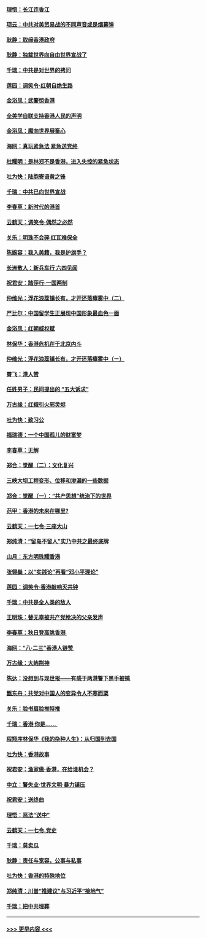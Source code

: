 #### [理悟：长江连香江](../pages/nsc993/n11495377.md?t=09030555) 
#### [项云：中共对美贸易战的不同声音或是烟幕弹](../pages/nsc993/n11494929.md?t=09030555) 
#### [耿静：取缔香港政府](../pages/nsc993/n11494218.md?t=09030555) 
#### [耿静：独裁世界向自由世界宣战了](../pages/nsc993/n11494190.md?t=09030555) 
#### [千瑞：中共是对世界的拷问](../pages/nsc993/n11493021.md?t=09030555) 
#### [莲园：调笑令‧红朝自绝生路](../pages/nsc993/n11493011.md?t=09030555) 
#### [金浴凤：武警惊香港](../pages/nsc993/n11492994.md?t=09030555) 
#### [全美学自联支持香港人民的声明](../pages/nsc993/n11492630.md?t=09030555) 
#### [金浴凤：魔向世界展畜心](../pages/nsc993/n11492599.md?t=09030555) 
#### [海网：真玩紧急法 紧急送党终 ](../pages/nsc993/n11492535.md?t=09030555) 
#### [杜耀明：是林郑不是香港，进入失控的紧急状态](../pages/nsc993/n11491420.md?t=09030555) 
#### [吐为快：陆胞寄语黄之锋](../pages/nsc993/n11491117.md?t=09030555) 
#### [千瑞：中共已向世界宣战](../pages/nsc993/n11490123.md?t=09030555) 
#### [李春草：新时代的港首](../pages/nsc993/n11489864.md?t=09030555) 
#### [云鹤天：调笑令·偶然之必然](../pages/nsc993/n11489701.md?t=09030555) 
#### [关乐：明珠不会碎 红瓦难保全](../pages/nsc993/n11489647.md?t=09030555) 
#### [陈婉容：我入美籍，我是护旗手？](../pages/nsc993/n11487908.md?t=09030555) 
#### [长洲散人：新兵车行 六四见闻](../pages/nsc993/n11487729.md?t=09030555) 
#### [祝君安：踏莎行‧一国两制](../pages/nsc993/n11487699.md?t=09030555) 
#### [仲维光：浮花浪蕊镇长有，才开还落瘴雾中（二）](../pages/nsc993/n11483286.md?t=09030555) 
#### [严比尔：中国留学生正展现中国形象最血色一面](../pages/nsc993/n11485145.md?t=09030555) 
#### [金浴凤：红朝威权赋](../pages/nsc993/n11485191.md?t=09030555) 
#### [林保华：香港危机在于北京内斗](../pages/nsc993/n11484593.md?t=09030555) 
#### [仲维光：浮花浪蕊镇长有，才开还落瘴雾中（ㄧ）](../pages/nsc993/n11483259.md?t=09030555) 
#### [霄飞：港人赞](../pages/nsc993/n11482957.md?t=09030555) 
#### [任姓男子：民间提出的 “五大诉求”](../pages/nsc993/n11482897.md?t=09030555) 
#### [万古缘：红蛾引火邪灵烬](../pages/nsc993/n11482886.md?t=09030555) 
#### [吐为快：致习公](../pages/nsc993/n11482867.md?t=09030555) 
#### [福瑞德：一个中国孤儿的财富梦](../pages/nsc993/n11482817.md?t=09030555) 
#### [李春草：无解](../pages/nsc993/n11482791.md?t=09030555) 
#### [郑合：觉醒（二）：文化复兴](../pages/nsc993/n11478025.md?t=09030555) 
#### [三峡大坝工程变形、位移和渗漏的一些数据](../pages/nsc993/n11478232.md?t=09030555) 
#### [郑合：觉醒（一）：“共产思想”统治下的世界](../pages/nsc993/n11477663.md?t=09030555) 
#### [范甲：香港的未来在哪里?](../pages/nsc993/n11477249.md?t=09030555) 
#### [云鹤天：一七令·三座大山](../pages/nsc993/n11477192.md?t=09030555) 
#### [郑纯清：“留岛不留人”实乃中共之最终底牌](../pages/nsc993/n11476160.md?t=09030555) 
#### [山月：东方明珠耀香港](../pages/nsc993/n11476077.md?t=09030555) 
#### [张翎燊：以“实践论”再看“邓小平理论”](../pages/nsc993/n11475733.md?t=09030555) 
#### [莲园：调笑令‧香港敲响灭共钟](../pages/nsc993/n11475723.md?t=09030555) 
#### [千瑞：中共是全人类的敌人](../pages/nsc993/n11475329.md?t=09030555) 
#### [王明珠：替无辜被共产党枪决的父亲发声](../pages/nsc993/n11474570.md?t=09030555) 
#### [李春草：秋日登高眺香港 ](../pages/nsc993/n11474491.md?t=09030555) 
#### [海网：“八·二三”香港人链赞 ](../pages/nsc993/n11474538.md?t=09030555) 
#### [万古缘：大屿荆神](../pages/nsc993/n11474401.md?t=09030555) 
#### [陈达：没想到与现世报——有感于两港警下黑手被捕 ](../pages/nsc993/n11472557.md?t=09030555) 
#### [甑东舟：共党对中国人的变异令人不寒而栗](../pages/nsc993/n11472496.md?t=09030555) 
#### [关乐：脸书扇脸推特推](../pages/nsc993/n11472488.md?t=09030555) 
#### [千瑞：香港  你是…… ](../pages/nsc993/n11472459.md?t=09030555) 
#### [程翔序林保华《我的杂种人生》：从归国到去国](../pages/nsc993/n11472369.md?t=09030555) 
#### [吐为快：香港故事](../pages/nsc993/n11471931.md?t=09030555) 
#### [祝君安：渔家傲‧香港，在给谁机会？](../pages/nsc993/n11469718.md?t=09030555) 
#### [中立：警失业‧世界文明‧暴力镇压](../pages/nsc993/n11467566.md?t=09030555) 
#### [祝君安：送终曲](../pages/nsc993/n11467546.md?t=09030555) 
#### [理悟：恶法“送中”](../pages/nsc993/n11467290.md?t=09030555) 
#### [云鹤天：一七令.党史](../pages/nsc993/n11464122.md?t=09030555) 
#### [千瑞：莫卖瓜](../pages/nsc993/n11463014.md?t=09030555) 
#### [耿静：责任与宽容，公事与私事](../pages/nsc993/n11462810.md?t=09030555) 
#### [吐为快：香港的特殊地位](../pages/nsc993/n11462562.md?t=09030555) 
#### [郑纯清：川普“推建议”与习近平“接地气”](../pages/nsc993/n11461683.md?t=09030555) 
#### [千瑞：把中共埋葬](../pages/nsc993/n11461658.md?t=09030555) 

----
#### [ >>> 更早内容 <<< ](../indexes/nsc993-earlier.md)
